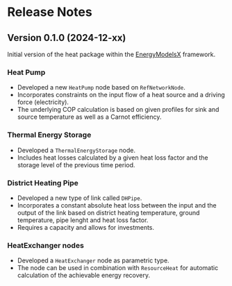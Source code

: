 # Release Notes

## Version 0.1.0 (2024-12-xx)

Initial version of the heat package within the [EnergyModelsX](https://github.com/EnergyModelsX) framework.

### Heat Pump

* Developed a new `HeatPump` node based on `RefNetworkNode`.
* Incorporates constraints on the input flow of a heat source and a driving force (electricity).
* The underlying COP calculation is based on given profiles for sink and source temperature as well as a Carnot efficiency.

### Thermal Energy Storage

* Developed a `ThermalEnergyStorage` node.
* Includes heat losses calculated by a given heat loss factor and the storage level of the previous time period.

### District Heating Pipe

* Developed a new type of link called `DHPipe`.
* Incorporates a constant absolute heat loss between the input and the output of the link based on district heating temperature, ground temperature, pipe lenght and heat loss factor.
* Requires a capacity and allows for investments.

### HeatExchanger nodes

* Developed a `HeatExchanger` node as parametric type.
* The node can be used in combination with `ResourceHeat` for automatic calculation of the achievable energy recovery.
